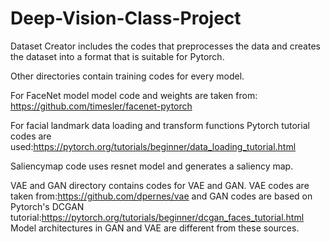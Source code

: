 # Deep-Vision-Class-Project

Dataset Creator includes the codes that preprocesses the data and creates the dataset into a format that is suitable for Pytorch.

Other directories contain training codes for every model.

For FaceNet model model code and weights are taken from: https://github.com/timesler/facenet-pytorch 

For facial landmark data loading and transform functions Pytorch tutorial codes are used:https://pytorch.org/tutorials/beginner/data_loading_tutorial.html 

Saliencymap code uses resnet model and generates a saliency map. 

VAE and GAN directory contains codes for VAE and GAN. VAE codes are taken from:https://github.com/dpernes/vae and GAN codes are based on Pytorch's DCGAN tutorial:https://pytorch.org/tutorials/beginner/dcgan_faces_tutorial.html 
Model architectures in GAN and VAE are different from these sources.
